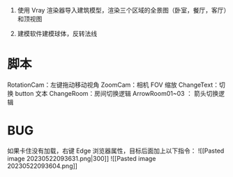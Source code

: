 1. 使用 Vray 渲染器导入建筑模型，渲染三个区域的全景图（卧室，餐厅，客厅）和顶视图

2. 建模软件建模球体，反转法线

# 脚本
RotationCam：左键拖动移动视角
ZoomCam：相机 FOV 缩放
ChangeText：切换 button 文本
ChangeRoom：房间切换逻辑
ArrowRoom01~03 ： 箭头切换逻辑

# BUG
如果卡住没有加载，右键 Edge 浏览器属性，目标后面加上以下指令：
![[Pasted image 20230522093631.png|300]]
![[Pasted image 20230522093604.png]]